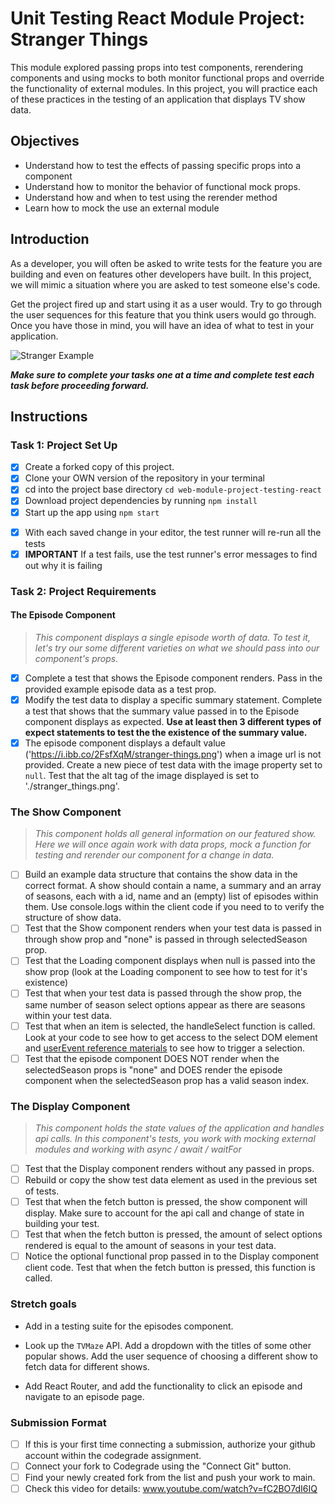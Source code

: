 # Unit Testing React Module Project: Stranger Things

This module explored passing props into test components, rerendering components and using mocks to both monitor functional props and override the functionality of external modules. In this project, you will practice each of these practices in the testing of an application that displays TV show data.

## Objectives

-   Understand how to test the effects of passing specific props into a component
-   Understand how to monitor the behavior of functional mock props.
-   Understand how and when to test using the rerender method
-   Learn how to mock the use an external module

## Introduction

As a developer, you will often be asked to write tests for the feature you are building and even on features other developers have built. In this project, we will mimic a situation where you are asked to test someone else's code.

Get the project fired up and start using it as a user would. Try to go through the user sequences for this feature that you think users would go through. Once you have those in mind, you will have an idea of what to test in your application.

![Stranger Example](project_example.gif)

**_Make sure to complete your tasks one at a time and complete test each task before proceeding forward._**

## Instructions

### Task 1: Project Set Up

-   [x] Create a forked copy of this project.
-   [x] Clone your OWN version of the repository in your terminal
-   [x] cd into the project base directory `cd web-module-project-testing-react`
-   [x] Download project dependencies by running `npm install`
-   [x] Start up the app using `npm start`

*   [x] With each saved change in your editor, the test runner will re-run all the tests
*   [x] **IMPORTANT** If a test fails, use the test runner's error messages to find out why it is failing

### Task 2: Project Requirements

#### The Episode Component

> _This component displays a single episode worth of data. To test it, let's try our some different varieties on what we should pass into our component's props._

-   [x] Complete a test that shows the Episode component renders. Pass in the provided example episode data as a test prop.
-   [x] Modify the test data to display a specific summary statement. Complete a test that shows that the summary value passed in to the Episode component displays as expected. **Use at least then 3 different types of expect statements to test the the existence of the summary value.**
-   [x] The episode component displays a default value ('https://i.ibb.co/2FsfXqM/stranger-things.png') when a image url is not provided. Create a new piece of test data with the image property set to `null`. Test that the alt tag of the image displayed is set to './stranger_things.png'.

### The Show Component

> _This component holds all general information on our featured show. Here we will once again work with data props, mock a function for testing and rerender our component for a change in data._

-   [ ] Build an example data structure that contains the show data in the correct format. A show should contain a name, a summary and an array of seasons, each with a id, name and an (empty) list of episodes within them. Use console.logs within the client code if you need to to verify the structure of show data.
-   [ ] Test that the Show component renders when your test data is passed in through show prop and "none" is passed in through selectedSeason prop.
-   [ ] Test that the Loading component displays when null is passed into the show prop (look at the Loading component to see how to test for it's existence)
-   [ ] Test that when your test data is passed through the show prop, the same number of season select options appear as there are seasons within your test data.
-   [ ] Test that when an item is selected, the handleSelect function is called. Look at your code to see how to get access to the select DOM element and [userEvent reference materials](https://testing-library.com/docs/ecosystem-user-event/) to see how to trigger a selection.
-   [ ] Test that the episode component DOES NOT render when the selectedSeason props is "none" and DOES render the episode component when the selectedSeason prop has a valid season index.

### The Display Component

> _This component holds the state values of the application and handles api calls. In this component's tests, you work with mocking external modules and working with async / await / waitFor_

-   [ ] Test that the Display component renders without any passed in props.
-   [ ] Rebuild or copy the show test data element as used in the previous set of tests.
-   [ ] Test that when the fetch button is pressed, the show component will display. Make sure to account for the api call and change of state in building your test.
-   [ ] Test that when the fetch button is pressed, the amount of select options rendered is equal to the amount of seasons in your test data.
-   [ ] Notice the optional functional prop passed in to the Display component client code. Test that when the fetch button is pressed, this function is called.

### Stretch goals

-   Add in a testing suite for the episodes component.

-   Look up the `TVMaze` API. Add a dropdown with the titles of some other popular shows. Add the user sequence of choosing a different show to fetch data for different shows.

-   Add React Router, and add the functionality to click an episode and navigate to an episode page.

### Submission Format

-   [ ] If this is your first time connecting a submission, authorize your github account within the codegrade assignment.
-   [ ] Connect your fork to Codegrade using the "Connect Git" button.
-   [ ] Find your newly created fork from the list and push your work to main.
-   [ ] Check this video for details: www.youtube.com/watch?v=fC2BO7dI6IQ
